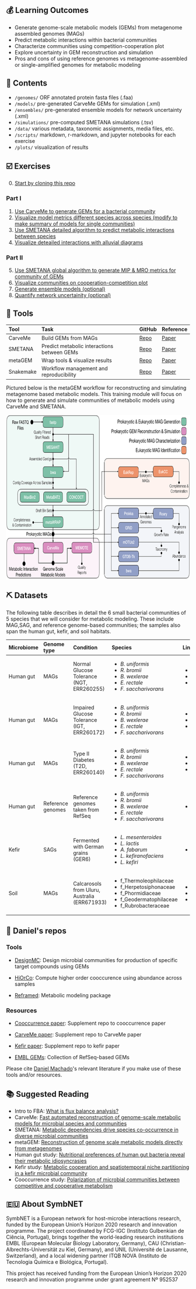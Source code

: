 ## 💰 Learning Outcomes

 - Generate genome-scale metabolic models (GEMs) from metagenome assembled genomes (MAGs)
 - Predict metabolic interactions within bacterial communities
 - Characterize communities using competition-cooperation plot
 - Explore uncertainty in GEM reconstruction and simulation
 - Pros and cons of using reference genomes vs metagenome-assembled or single-amplified genomes for metabolic modeling 

## 🗻 Contents

 - `/genomes/` ORF annotated protein fasta files (.faa)
 - `/models/` pre-generated CarveMe GEMs for simulation (.xml)
 - `/ensembles/` pre-generated ensemble models for network uncertainty (.xml) 
 - `/simulations/` pre-computed SMETANA simulations (.tsv)
 - `/data/` various metadata, taxonomic assignments, media files, etc.
 - `/scripts/` markdown, r-markdown, and jupyter notebooks for each exercise
 - `/plots/` visualization of results 

## ☑️ Exercises
 0. [Start by cloning this repo](https://github.com/franciscozorrilla/SymbNET/blob/main/scripts/0.clone_repo.md)

### Part I
 1. [Use CarveMe to generate GEMs for a bacterial community](https://github.com/franciscozorrilla/SymbNET/blob/main/scripts/1.carve_models.md)
 2. [Visualize model metrics different species across species (modify to make summary of models for single communities)](https://github.com/franciscozorrilla/SymbNET/blob/main/scripts/2.plot_gut_model_summary.ipynb)
 3. [Use SMETANA detailed algorithm to predict metabolic interactions between species](https://github.com/franciscozorrilla/SymbNET/blob/main/scripts/3.run_smetana_detailed_interactions.md)
 4. [Visualize deteailed interactions with alluvial diagrams](https://github.com/franciscozorrilla/SymbNET/blob/main/scripts/4.plot_smetana_detailed_interactions.md)

### Part II
 5. [Use SMETANA global algorithm to generate MIP & MRO metrics for community of GEMs](https://github.com/franciscozorrilla/SymbNET/blob/main/scripts/5.run_smetana_global_metrics.md)
 6. [Visualize communities on cooperation-competition plot](https://github.com/franciscozorrilla/SymbNET/blob/main/scripts/6.plot_competition_cooperation.ipynb)
 7. [Generate ensemble models (optional)](https://github.com/franciscozorrilla/SymbNET/blob/main/scripts/7.generate_ensemble_models.md)
 8. [Quantify network uncertainity (optional)](https://github.com/franciscozorrilla/SymbNET/blob/main/scripts/8.plot_ensemble_dist.ipynb)

## 🍬 Tools

| Tool | Task | GitHub | Reference |
| :---         | :---           | :---          |  :---         | 
| CarveMe   | Build GEMs from MAGs   |[Repo](https://github.com/cdanielmachado/carveme)    |        [Paper](https://academic.oup.com/nar/article/46/15/7542/5042022)       |
| SMETANA     | Predict metabolic interactions between GEMs       | [Repo](https://github.com/cdanielmachado/smetana)      |          [Paper](https://www.pnas.org/content/112/20/6449)     |
| metaGEM   | Wrap tools & visualize results  | [Repo](https://github.com/franciscozorrilla/metaGEM)    | [Paper](https://academic.oup.com/nar/article/49/21/e126/6382386)    |
| Snakemake   | Workflow management and reproducibility    | [Repo](https://github.com/snakemake/snakemake)    | [Paper](https://f1000research.com/articles/10-33)   |

Pictured below is the metaGEM workflow for reconstructing and simulating metagenome based metabolic models. This training module will focus on how to generate and simulate communities of metabolic models using CarveMe and SMETANA.

<img align="center" src="https://raw.githubusercontent.com/franciscozorrilla/SymbNET/main/plots/metaGEM/metagem_fig1.png" height = 450 width = 800>

## ⛏️ Datasets

The following table describes in detail the 6 small bacterial communities of 5 species that we will consider for metabolic modeling. These include MAG,SAG, and reference genome-based communities; the samples also span the human gut, kefir, and soil habitats.

| Microbiome |Genome type| Condition | Species | Links |
| :---        | :--- | :---           | :---          |  :---         | 
| Human gut  | MAGs |Normal Glucose Tolerance (NGT, ERR260255) |  <ul><li>*B. uniformis*</li><li>*R. bromii*</li><li>*B. wexlerae*</li><li>*E. rectale*</li><li>*F. saccharivorans*</li></ul>   | <ul><li>[Paper](https://www.nature.com/articles/nature12198)</li><li>[metaGEM](https://github.com/franciscozorrilla/metaGEM_paper)</li><li>[MGnify](https://www.ebi.ac.uk/metagenomics/analyses/MGYA00001287#overview)</li></ul> |
| Human gut   | MAGs |Impaired Glucose Tolerance (IGT, ERR260172)      | <ul><li>*B. uniformis*</li><li>*R. bromii*</li><li>*B. wexlerae*</li><li>*E. rectale*</li><li>*F. saccharivorans*</li></ul>   |  <ul><li>[Paper](https://www.nature.com/articles/nature12198)</li><li>[metaGEM](https://github.com/franciscozorrilla/metaGEM_paper)</li><li>[MGnify](https://www.ebi.ac.uk/metagenomics/analyses/MGYA00001094?version=1.0#overview)</li></ul> |
| Human gut  | MAGs | Type II Diabetes (T2D, ERR260140)  | <ul><li>*B. uniformis*</li><li>*R. bromii*</li><li>*B. wexlerae*</li><li>*E. rectale*</li><li>*F. saccharivorans*</li></ul>  | <ul><li>[Paper](https://www.nature.com/articles/nature12198)</li><li>[metaGEM](https://github.com/franciscozorrilla/metaGEM_paper)</li><li>[MGnify](https://www.ebi.ac.uk/metagenomics/analyses/MGYA00001062?version=1.0#overview)</li></ul> |
| Human gut| Reference genomes | Reference genomes taken from RefSeq   | <ul><li>*B. uniformis*</li><li>*R. bromii*</li><li>*B. wexlerae*</li><li>*E. rectale*</li><li>*F. saccharivorans*</li></ul>  | <ul><li>[NCBI](https://www.ncbi.nlm.nih.gov/)</li></ul>   |
| Kefir | SAGs | Fermented with German grains (GER6)    | <ul><li>*L. mesenteroides*</li><li>*L. lactis*</li><li>*A. fabarum*</li><li>*L. kefiranofaciens*</li><li>*L. kefiri*</li></ul>  | <ul><li>[Paper](https://www.nature.com/articles/s41564-020-00816-5)</li></ul>   |
| Soil | MAGs |  Calcarosols from Uluru, Australia (ERR671933)   | <ul><li>f_Thermoleophilaceae</li><li>f_Herpetosiphonaceae</li><li>f_Phormidiaceae</li><li>f_Geodermatophilaceae</li><li>f_Rubrobacteraceae</li></ul>   | <ul><li>[Paper](https://academic.oup.com/gigascience/article/5/1/s13742-016-0126-5/2720982)</li><li>[metaGEM](https://github.com/franciscozorrilla/metaGEM_paper)</li><li>[MGnify](https://www.ebi.ac.uk/metagenomics/studies/MGYS00000434)</li></ul>  |

## 🥃 Daniel's repos

### Tools

 - [DesignMC](https://github.com/cdanielmachado/designmc): Design microbial communities for production of specific target compounds using GEMs 

 - [HiOrCo](https://github.com/cdanielmachado/HiOrCo): Compute higher order cooccurence using abundance across samples

 - [Reframed](https://github.com/cdanielmachado/reframed): Metabolic modeling package

### Resources

 - [Cooccurrence paper](https://github.com/cdanielmachado/cooccurrence): Supplement repo to cooccurrence paper

 - [CarveMe paper](https://github.com/cdanielmachado/carveme_paper): Supplement repo to CarveMe paper

 - [Kefir paper](https://github.com/cdanielmachado/kefir_paper): Supplement repo to kefir paper

 - [EMBL GEMs](https://github.com/cdanielmachado/embl_gems): Collection of RefSeq-based GEMs

Please cite [Daniel Machado](https://orcid.org/0000-0002-2063-5383)'s relevant literature if you make use of these tools and/or resources.

## 📚 Suggested Reading

 - Intro to FBA: [What is flux balance analysis?](https://www.nature.com/articles/nbt.1614)
 - CarveMe: [Fast automated reconstruction of genome-scale metabolic models for microbial species and communities](https://academic.oup.com/nar/article/46/15/7542/5042022)
 - SMETANA: [Metabolic dependencies drive species co-occurrence in diverse microbial communities](https://www.pnas.org/content/112/20/6449)
 - metaGEM: [Reconstruction of genome scale metabolic models directly from metagenomes](https://academic.oup.com/nar/article/49/21/e126/6382386)
 - Human gut study: [Nutritional preferences of human gut bacteria reveal their metabolic idiosyncrasies](https://www.nature.com/articles/s41564-018-0123-9)
 - Kefir study: [Metabolic cooperation and spatiotemporal niche partitioning in a kefir microbial community](https://www.nature.com/articles/s41564-020-00816-5)
 - Cooccurrence study: [Polarization of microbial communities between competitive and cooperative metabolism](https://www.nature.com/articles/s41559-020-01353-4)

## 🇪🇺 About SymbNET

SymbNET is a European network for host-microbe interactions research, funded by the European Union’s Horizon 2020 research and innovation programme. The project coordinated by FCG-IGC (Instituto Gulbenkian de Ciência, Portugal), brings together the world-leading research institutions EMBL (European Molecular Biology Laboratory, Germany),  CAU (Christian-Albrechts-Universität zu Kiel, Germany),  and UNIL (Université de Lausanne,  Switzerland), and a local widening partner ITQB NOVA (Instituto de Tecnologia Química e Biológica, Portugal).

This project has received funding from the European Union’s Horizon 2020 research and innovation programme under grant agreement Nº 952537
